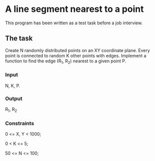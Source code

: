 A line segment nearest to a point
=================================

This program has been written as a test task before a job interview.

The task
--------

Create N randomly distributed points on an XY coordinate plane. Every point is connected to random K other points with edges. 
Implement a function to find the edge (R<sub>1</sub>, R<sub>2</sub>) nearest to a given point P.

### Input

N, K, P.

### Output

R<sub>1</sub>, R<sub>2</sub>

### Constraints

0 <= X, Y < 1000;

0 < K <= 5;

50 <= N <= 100;
